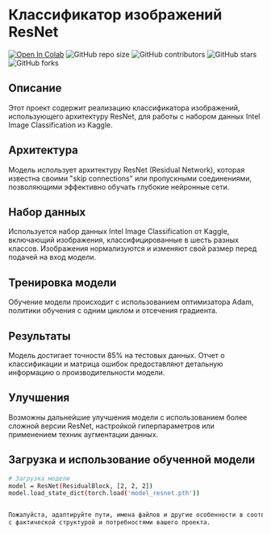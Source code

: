 
# Классификатор изображений ResNet
[![Open In Colab](https://colab.research.google.com/assets/colab-badge.svg)](https://colab.research.google.com/drive/1A_HNxymHiWoQs25Haq1HtuTFQs_ujTw2#scrollTo=jtefGhRwSsHo)
![GitHub repo size](https://img.shields.io/github/repo-size/Odilbek99/intel-image-classification-resnet)
![GitHub contributors](https://img.shields.io/github/contributors/Odilbek99/intel-image-classification-resnet)
![GitHub stars](https://img.shields.io/github/stars/Odilbek99/intel-image-classification-resnet)
![GitHub forks](https://img.shields.io/github/forks/Odilbek99/intel-image-classification-resnet)


## Описание
Этот проект содержит реализацию классификатора изображений, использующего архитектуру ResNet, для работы с набором данных Intel Image Classification из Kaggle.

## Архитектура
Модель использует архитектуру ResNet (Residual Network), которая известна своими "skip connections" или пропускными соединениями, позволяющими эффективно обучать глубокие нейронные сети.

## Набор данных
Используется набор данных Intel Image Classification от Kaggle, включающий изображения, классифицированные в шесть разных классов. Изображения нормализуются и изменяют свой размер перед подачей на вход модели.

## Тренировка модели
Обучение модели происходит с использованием оптимизатора Adam, политики обучения с одним циклом и отсечения градиента.

## Результаты
Модель достигает точности 85% на тестовых данных. Отчет о классификации и матрица ошибок предоставляют детальную информацию о производительности модели.

## Улучшения
Возможны дальнейшие улучшения модели с использованием более сложной версии ResNet, настройкой гиперпараметров или применением техник аугментации данных.


## Загрузка и использование обученной модели
```bash
# Загрузка модели
model = ResNet(ResidualBlock, [2, 2, 2])
model.load_state_dict(torch.load('model_resnet.pth'))


Пожалуйста, адаптируйте пути, имена файлов и другие особенности в соответствии 
с фактической структурой и потребностями вашего проекта.


